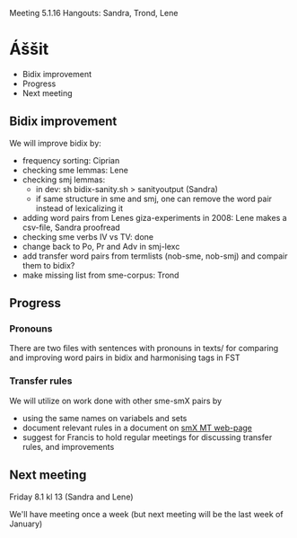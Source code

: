 Meeting 5.1.16
Hangouts: Sandra, Trond, Lene

# Áššit
* Bidix improvement
* Progress
* Next meeting

## Bidix improvement

We will improve bidix by:
* frequency sorting: Ciprian
* checking sme lemmas: Lene
* checking smj lemmas:
    - in dev: sh bidix-sanity.sh > sanityoutput (Sandra)
    - if same structure in sme and smj, one can remove the word pair instead of lexicalizing it
* adding word pairs from Lenes giza-experiments in 2008: Lene makes a csv-file, Sandra proofread
* checking sme verbs IV vs TV: done
* change back to Po, Pr and Adv in smj-lexc
* add transfer word pairs from termlists (nob-sme, nob-smj) and compair them to bidix?
* make missing list from sme-corpus: Trond

## Progress

### Pronouns
There are two files with sentences with pronouns in texts/ for comparing and improving word pairs in bidix and harmonising tags in FST

### Transfer rules
We will utilize on work done with other sme-smX pairs by
* using the same names on variabels and sets
* document relevant rules in a document on [smX MT web-page](../MachineTranslation.html)
* suggest for Francis to hold regular meetings for discussing transfer rules, and improvements

## Next meeting
Friday 8.1 kl 13 (Sandra and Lene)

We'll have meeting once a week (but next meeting will be the last week of January)
